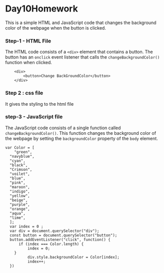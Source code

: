 # Day10Homework

This is a simple HTML and JavaScript code that changes the background color of the webpage when the button is clicked.

### Step-1 - HTML File

The HTML code consists of a `<div>` element that contains a button. The button has an `onclick` event listener that calls the `changeBackgroundColor()` function when clicked.

```
    <div>
        <button>Change BackGroundColor</button>
    </div>
```

### Step 2 : css file

It gives the styling to the html file

### step-3 - JavaScript file

The JavaScript code consists of a single function called `changeBackgroundColor()`. This function changes the background color of the webpage by setting the `backgroundColor` property of the `body` element.

```
var Color = [
    "green",
  "navyblue",
  "cyan",
  "black",
  "Crimson",
  "voilet",
  "blue",
  "pink",
  "maroon",
  "indigo",
  "yellow",
  "beige",
  "purple",
  "orange",
  "aqua",
  "lime",
  ];
  var index = 0 ;
  var div = document.querySelector("div");
  const button = document.querySelector("button");
  button.addEventListener("click", function() {
      if (index === Color.length) {
          index = 0;
    }
          div.style.backgroundColor = Color[index];
          index++;
  })
```
